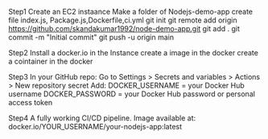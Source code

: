Step1
Create an EC2 instaance 
Make a folder of Nodejs-demo-app
create file index.js, Package.js,Dockerfile,ci.yml
git init
git remote add origin https://github.com/skandakumar1992/node-demo-app.git
git add .
git commit -m "Initial commit"
git push -u origin main

Step2
Install a docker.io in the Instance
create a  image in the docker
create a cointainer in the docker

Step3
In your GitHub repo:
Go to Settings > Secrets and variables > Actions > New repository secret
Add:
DOCKER_USERNAME = your Docker Hub username
DOCKER_PASSWORD = your Docker Hub password or personal access token

Step4
A fully working CI/CD pipeline.
Image available at: docker.io/YOUR_USERNAME/your-nodejs-app:latest



